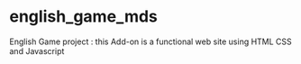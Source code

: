 # english_game_mds
English Game project : this Add-on is a functional web site using HTML CSS and Javascript
